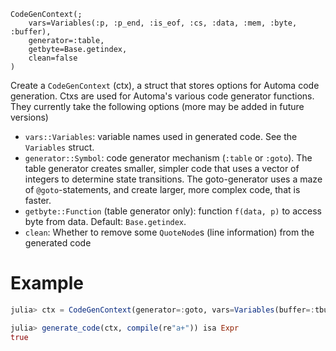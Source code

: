 ```
CodeGenContext(;
    vars=Variables(:p, :p_end, :is_eof, :cs, :data, :mem, :byte, :buffer),
    generator=:table,
    getbyte=Base.getindex,
    clean=false
)
```

Create a `CodeGenContext` (ctx), a struct that stores options for Automa code generation. Ctxs are used for Automa's various code generator functions. They currently take the following options (more may be added in future versions)

  * `vars::Variables`: variable names used in generated code. See the `Variables` struct.
  * `generator::Symbol`: code generator mechanism (`:table` or `:goto`). The table generator creates smaller, simpler code that uses a vector of integers to determine state transitions. The goto-generator uses a maze of `@goto`-statements, and create larger, more complex code, that is faster.
  * `getbyte::Function` (table generator only): function `f(data, p)` to access byte from data. Default: `Base.getindex`.
  * `clean`: Whether to remove some `QuoteNode`s (line information) from the generated code

# Example

```julia
julia> ctx = CodeGenContext(generator=:goto, vars=Variables(buffer=:tbuffer));

julia> generate_code(ctx, compile(re"a+")) isa Expr
true
```
